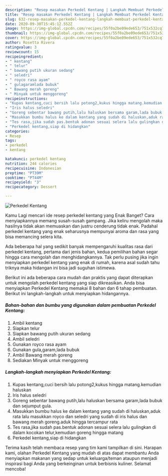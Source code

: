 ```yaml
---
description: "Resep masakan Perkedel Kentang | Langkah Membuat Perkedel Kentang Yang Sedap"
title: "Resep masakan Perkedel Kentang | Langkah Membuat Perkedel Kentang Yang Sedap"
slug: 632-resep-masakan-perkedel-kentang-langkah-membuat-perkedel-kentang-yang-sedap
date: 2020-09-30T15:45:12.552Z
image: https://img-global.cpcdn.com/recipes/55f0a2be09ede653/751x532cq70/perkedel-kentang-foto-resep-utama.jpg
thumbnail: https://img-global.cpcdn.com/recipes/55f0a2be09ede653/751x532cq70/perkedel-kentang-foto-resep-utama.jpg
cover: https://img-global.cpcdn.com/recipes/55f0a2be09ede653/751x532cq70/perkedel-kentang-foto-resep-utama.jpg
author: Rosetta Rivera
ratingvalue: 3
reviewcount: 15
recipeingredient:
- " kentang"
- " telur"
- " bawang putih ukuran sedang"
- " seledri"
- " royco rasa ayam"
- " gulagaramlada bubuk"
- " Bawang merah goreng"
- " Minyak untuk menggoreng"
recipeinstructions:
- "Kupas kentang,cuci bersih lalu potong2,kukus hingga matang.kemudian haluskan"
- "Iris halus seledri"
- "Goreng sebentar bawang putih,lalu haluskan bersama garam,lada bubuk dan sejumput gula."
- "Masukkan bumbu halus ke dalam kentang yang sudah di haluskan,aduk rata lalu masukkan royco dan seledri yang sudah di iris halus dan bawang merah goreng.aduk hingga tercampur rata"
- "Tes rasa,jika sudah pas.bentuk adonan sesuai selera lalu gulingkan di dalam kocokan telur,kemudian goreng hingga matang"
- "Perkedel kentang,siap di hidangkan"
categories:
- Resep
tags:
- perkedel
- kentang

katakunci: perkedel kentang 
nutrition: 244 calories
recipecuisine: Indonesian
preptime: "PT39M"
cooktime: "PT44M"
recipeyield: "3"
recipecategory: Dessert

---
```



![Perkedel Kentang](https://img-global.cpcdn.com/recipes/55f0a2be09ede653/751x532cq70/perkedel-kentang-foto-resep-utama.jpg)

Kamu Lagi mencari ide resep perkedel kentang yang Enak Banget? Cara menyiapkannya memang susah-susah gampang. Jika keliru mengolah maka hasilnya tidak akan memuaskan dan justru cenderung tidak enak. Padahal perkedel kentang yang enak seharusnya mempunyai aroma dan rasa yang bisa memancing selera kita.



Ada beberapa hal yang sedikit banyak mempengaruhi kualitas rasa dari perkedel kentang, pertama dari jenis bahan, kedua pemilihan bahan segar hingga cara mengolah dan menghidangkannya. Tak perlu pusing jika ingin menyiapkan perkedel kentang yang enak di rumah, karena asal sudah tahu triknya maka hidangan ini bisa jadi suguhan istimewa.


Berikut ini ada beberapa cara mudah dan praktis yang dapat diterapkan untuk mengolah perkedel kentang yang siap dikreasikan. Anda bisa menyiapkan Perkedel Kentang memakai 8 bahan dan 6 tahap pembuatan. Berikut ini langkah-langkah untuk menyiapkan hidangannya.

<!--inarticleads1-->

##### Bahan-bahan dan bumbu yang digunakan dalam pembuatan Perkedel Kentang:

1. Ambil  kentang
1. Siapkan  telur
1. Siapkan  bawang putih ukuran sedang
1. Ambil  seledri
1. Gunakan  royco rasa ayam
1. Gunakan  gula,garam,lada bubuk
1. Ambil  Bawang merah goreng
1. Sediakan  Minyak untuk menggoreng




<!--inarticleads2-->

##### Langkah-langkah menyiapkan Perkedel Kentang:

1. Kupas kentang,cuci bersih lalu potong2,kukus hingga matang.kemudian haluskan
1. Iris halus seledri
1. Goreng sebentar bawang putih,lalu haluskan bersama garam,lada bubuk dan sejumput gula.
1. Masukkan bumbu halus ke dalam kentang yang sudah di haluskan,aduk rata lalu masukkan royco dan seledri yang sudah di iris halus dan bawang merah goreng.aduk hingga tercampur rata
1. Tes rasa,jika sudah pas.bentuk adonan sesuai selera lalu gulingkan di dalam kocokan telur,kemudian goreng hingga matang
1. Perkedel kentang,siap di hidangkan




Terima kasih telah membaca resep yang tim kami tampilkan di sini. Harapan kami, olahan Perkedel Kentang yang mudah di atas dapat membantu Anda menyiapkan makanan yang sedap untuk keluarga/teman ataupun menjadi inspirasi bagi Anda yang berkeinginan untuk berbisnis kuliner. Selamat mencoba!
